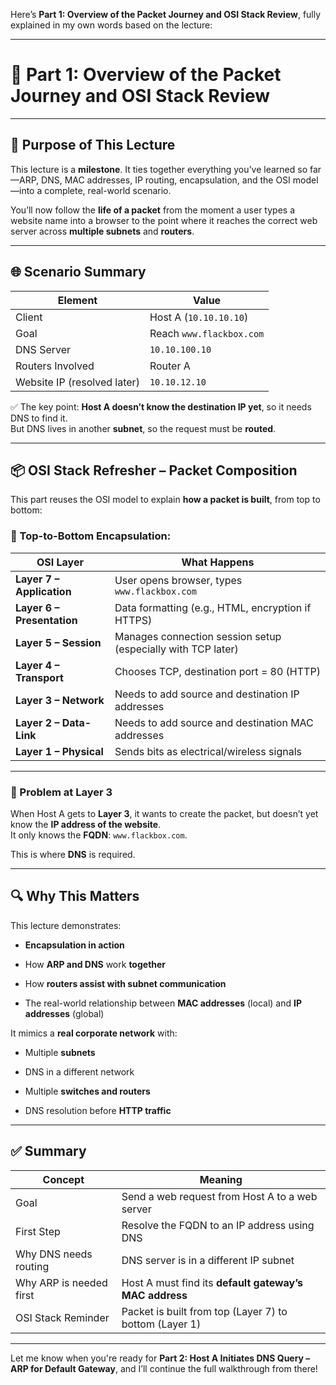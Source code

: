 Here’s **Part 1: Overview of the Packet Journey and OSI Stack Review**, fully explained in my own words based on the lecture:

---

# 🧩 Part 1: Overview of the Packet Journey and OSI Stack Review

---

## 🎯 Purpose of This Lecture

This lecture is a **milestone**. It ties together everything you’ve learned so far—ARP, DNS, MAC addresses, IP routing, encapsulation, and the OSI model—into a complete, real-world scenario.

You’ll now follow the **life of a packet** from the moment a user types a website name into a browser to the point where it reaches the correct web server across **multiple subnets** and **routers**.

---

## 🌐 Scenario Summary

|Element|Value|
|---|---|
|Client|Host A (`10.10.10.10`)|
|Goal|Reach `www.flackbox.com`|
|DNS Server|`10.10.100.10`|
|Routers Involved|Router A|
|Website IP (resolved later)|`10.10.12.10`|

✅ The key point: **Host A doesn’t know the destination IP yet**, so it needs DNS to find it.  
But DNS lives in another **subnet**, so the request must be **routed**.

---

## 📦 OSI Stack Refresher – Packet Composition

This part reuses the OSI model to explain **how a packet is built**, from top to bottom:

### 🔁 Top-to-Bottom Encapsulation:

|OSI Layer|What Happens|
|---|---|
|**Layer 7 – Application**|User opens browser, types `www.flackbox.com`|
|**Layer 6 – Presentation**|Data formatting (e.g., HTML, encryption if HTTPS)|
|**Layer 5 – Session**|Manages connection session setup (especially with TCP later)|
|**Layer 4 – Transport**|Chooses TCP, destination port = 80 (HTTP)|
|**Layer 3 – Network**|Needs to add source and destination IP addresses|
|**Layer 2 – Data-Link**|Needs to add source and destination MAC addresses|
|**Layer 1 – Physical**|Sends bits as electrical/wireless signals|

---

### 🧠 Problem at Layer 3

When Host A gets to **Layer 3**, it wants to create the packet, but doesn’t yet know the **IP address of the website**.  
It only knows the **FQDN**: `www.flackbox.com`.

This is where **DNS** is required.

---

## 🔍 Why This Matters

This lecture demonstrates:

- **Encapsulation in action**
    
- How **ARP and DNS** work **together**
    
- How **routers assist with subnet communication**
    
- The real-world relationship between **MAC addresses** (local) and **IP addresses** (global)
    

It mimics a **real corporate network** with:

- Multiple **subnets**
    
- DNS in a different network
    
- Multiple **switches and routers**
    
- DNS resolution before **HTTP traffic**
    

---

## ✅ Summary

|Concept|Meaning|
|---|---|
|Goal|Send a web request from Host A to a web server|
|First Step|Resolve the FQDN to an IP address using DNS|
|Why DNS needs routing|DNS server is in a different IP subnet|
|Why ARP is needed first|Host A must find its **default gateway’s MAC address**|
|OSI Stack Reminder|Packet is built from top (Layer 7) to bottom (Layer 1)|

---

Let me know when you're ready for **Part 2: Host A Initiates DNS Query – ARP for Default Gateway**, and I’ll continue the full walkthrough from there!